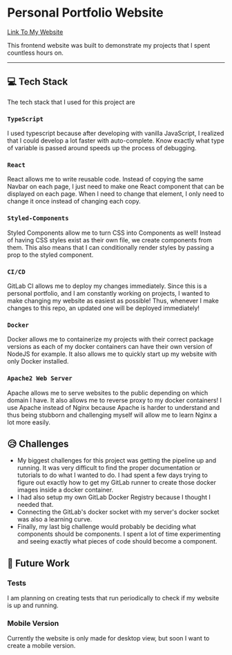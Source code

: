 # Personal Portfolio Website

[Link To My Website](https://tylerchen.ca)

This frontend website was built to demonstrate my projects that I spent countless hours on.

---

## 💻 Tech Stack

The tech stack that I used for this project are

### `TypeScript`

I used typescript because after developing with vanilla JavaScript, I realized that I could develop a lot faster with auto-complete. Know exactly what type of variable is passed around speeds up the process of debugging.

### `React`

React allows me to write reusable code. Instead of copying the same Navbar on each page, I just need to make one React component that can be displayed on each page. When I need to change that element, I only need to change it once instead of changing each copy.

### `Styled-Components`

Styled Components allow me to turn CSS into Components as well! Instead of having CSS styles exist as their own file, we create components from them. This also means that I can conditionally render styles by passing a prop to the styled component.

### `CI/CD`

GitLab CI allows me to deploy my changes immediately. Since this is a personal portfolio, and I am constantly working on projects, I wanted to make changing my website as easiest as possible! Thus, whenever I make changes to this repo, an updated one will be deployed immediately!

### `Docker`

Docker allows me to containerize my projects with their correct package versions as each of my docker containers can have their own version of NodeJS for example. It also allows me to quickly start up my website with only Docker installed.

### `Apache2 Web Server`

Apache allows me to serve websites to the public depending on which domain I have. It also allows me to reverse proxy to my docker containers! I use Apache instead of Nginx because Apache is harder to understand and thus being stubborn and challenging myself will allow me to learn Nginx a lot more easily.


## 😥 Challenges

- My biggest challenges for this project was getting the pipeline up and running. It was very difficult to find the proper documentation or tutorials to do what I wanted to do. I had spent a few days trying to figure out exactly how to get my GitLab runner to create those docker images inside a docker container. 
- I had also setup my own GitLab Docker Registry because I thought I needed that. 
- Connecting the GitLab's docker socket with my server's docker socket was also a learning curve.
- Finally, my last big challenge would probably be deciding what components should be components. I spent a lot of time experimenting and seeing exactly what pieces of code should become a component.


## 🔮 Future Work

### Tests
I am planning on creating tests that run periodically to check if my website is up and running. 

### Mobile Version
Currently the website is only made for desktop view, but soon I want to create a mobile version.